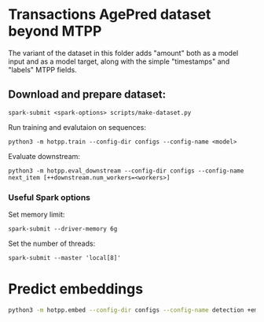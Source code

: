 # Transactions AgePred dataset beyond MTPP
The variant of the dataset in this folder adds "amount" both as a model input and as a model target, along with the simple "timestamps" and "labels" MTPP fields.

## Download and prepare dataset:
```
spark-submit <spark-options> scripts/make-dataset.py
```

Run training and evalutaion on sequences:
```
python3 -m hotpp.train --config-dir configs --config-name <model>
```

Evaluate downstream:
```
python3 -m hotpp.eval_downstream --config-dir configs --config-name next_item [++downstream.num_workers=<workers>]
```

### Useful Spark options
Set memory limit:
```
spark-submit --driver-memory 6g
```

Set the number of threads:
```
spark-submit --master 'local[8]'
```

# Predict embeddings
```bash
python3 -m hotpp.embed --config-dir configs --config-name detection +embeddings_path=embeddings.parquet
```
